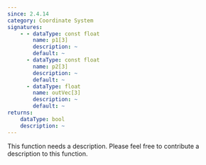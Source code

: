 ```yaml
---
since: 2.4.14
category: Coordinate System
signatures:
    - - dataType: const float
        name: p1[3]
        description: ~
        default: ~
      - dataType: const float
        name: p2[3]
        description: ~
        default: ~
      - dataType: float
        name: outVec[3]
        description: ~
        default: ~
returns:
    dataType: bool
    description: ~
---
```


This function needs a description. Please feel free to contribute a description to this function.
